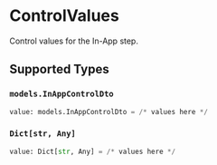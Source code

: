 # ControlValues

Control values for the In-App step.


## Supported Types

### `models.InAppControlDto`

```python
value: models.InAppControlDto = /* values here */
```

### `Dict[str, Any]`

```python
value: Dict[str, Any] = /* values here */
```

